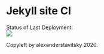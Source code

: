 # Jekyll site CI

Status of Last Deployment:<br>
<img src="https://github.com/alexanderstavitsky/github-actions1/workflows/jekyll/badge.svg?branch=main"><br>


Copyleft by alexanderstavitsky 2020.
